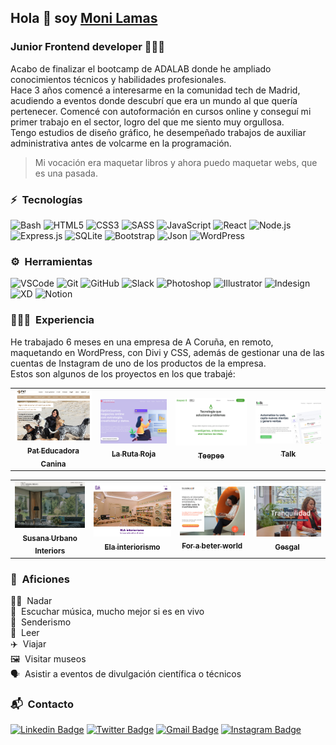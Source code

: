 ## Hola 👋 soy [Moni Lamas](https://monilamas.netlify.app/)

### Junior Frontend developer 👩🏼‍💻

Acabo de finalizar el bootcamp de ADALAB donde he ampliado conocimientos técnicos y habilidades profesionales. <br>
Hace 3 años comencé a interesarme en la comunidad tech de Madrid, acudiendo a eventos donde descubrí que era un mundo al que quería pertenecer. Comencé con autoformación en cursos online y conseguí mi primer trabajo en el sector, logro del que me siento muy orgullosa. <br>
Tengo estudios de diseño gráfico, he desempeñado trabajos de auxiliar administrativa antes de volcarme en la programación.

> Mi vocación era maquetar libros y ahora puedo maquetar webs, que es una pasada.

### ⚡️ &nbsp;Tecnologías

![Bash](https://img.shields.io/badge/GNU%20Bash-4EAA25?style=plastic&logo=GNU%20Bash&logoColor=white)
![HTML5](https://img.shields.io/badge/-HTML5-E34F26?style=plastic&logo=html5&logoColor=white)
![CSS3](https://img.shields.io/badge/-CSS3-1572B6?style=plastic&logo=css3&logoColor=white)
![SASS](https://img.shields.io/badge/-SASS-CC6699?style=plastic&logo=sass&logoColor=white)
![JavaScript](https://img.shields.io/badge/-JavaScript-F7DF1E?style=plastic&logo=JavaScript&logoColor=black)
![React](https://img.shields.io/badge/-React-61DAFB?style=plastic&logo=react&logoColor=white)
![Node.js](https://img.shields.io/badge/-Node.js-339933?style=plastic&logo=node.js&logoColor=white)
![Express.js](https://img.shields.io/badge/Express.js-000000?style=plastic&logo=express&logoColor=white)
![SQLite](https://img.shields.io/badge/SQLite-07405E?style=plastic&logo=sqlite&logoColor=white)
![Bootstrap](https://img.shields.io/badge/Bootstrap-563D7C?style=plastic&logo=bootstrap&logoColor=white)
![Json](https://img.shields.io/badge/json-5E5C5C?style=plastic&logo=json&logoColor=white)
![WordPress](https://img.shields.io/badge/Wordpress-21759B?style=plastic&logo=wordpress&logoColor=white)

### ⚙️ &nbsp;Herramientas

![VSCode](https://img.shields.io/badge/Visual_Studio_Code-0078D4?style=plastic&logo=visual%20studio%20code&logoColor=white)
![Git](https://img.shields.io/badge/-Git-F05032?style=plastic&logo=git&logoColor=white)
![GitHub](https://img.shields.io/badge/GitHub-100000?style=plastic&logo=github&logoColor=white)
![Slack](https://img.shields.io/badge/Slack-4A154B?style=plastic&logo=slack&logoColor=white)
![Photoshop](https://img.shields.io/badge/Adobe-Photoshop-31A8FF?style=plastic&logo=Adobe-Photoshop&labelColor=0a446b&logoWidth=15)
![Illustrator](https://img.shields.io/badge/Adobe%20Illustrator-FF9A00?style=plastic&logo=adobe%20illustrator&logoColor=white)
![Indesign](https://img.shields.io/badge/Adobe%20InDesign-FF3366?style=plastic&logo=Adobe%20InDesign&logoColor=white)
![XD](https://img.shields.io/badge/Adobe%20XD-470137?style=plastic&logo=Adobe%20XD&logoColor=#FF61F6)
![Notion](https://img.shields.io/badge/Notion-000000?style=plastic&logo=notion&logoColor=white)

### 👩🏼‍💻 &nbsp;Experiencia

He trabajado 6 meses en una empresa de A Coruña, en remoto, maquetando en WordPress, con Divi y CSS, además de gestionar una de las cuentas de Instagram de uno de los productos de la empresa.<br>
Estos son algunos de los proyectos en los que trabajé:

<!-- [Pat Educadora Canina](https://pateducadoracanina.com/)
[La Ruta Roja](https://www.larutaroja.com/)
[Talk](https://ivorysoluciones.com/integra-chatbot-en-tu-web/)
[Teepee](https://ivorysoluciones.com/tecnologia-que-soluciona-problemas/)
[Susana Urbano Interiors](https://www.susanaurbanointeriors.com/)
[Ela Interiorismo](https://www.elainteriorismo.com/)
[For a better world](https://www.forabetterworld.es/)
[Gesgal](https://www.gesgal.es/) -->

<table>
    <td align="center">
      <a href="https://pateducadoracanina.com/">
        <img src="./img/pateducadoracanina.png" width="180px" alt="Web de Pat educadora canina"/>
        <br />
        <sub>
          <b>Pat Educadora Canina</b>
        </sub>
      </a>
      <br />
    </td>
	<td align="center">
      <a href="https://www.larutaroja.com/">
        <img src="./img/larutaroja.png" width="180px" alt="Web de La Ruta Roja"/>
        <br />
        <sub>
          <b>La Ruta Roja</b>
        </sub>
      </a>
      <br />
    </td>
	<td align="center">
      <a href="https://ivorysoluciones.com/tecnologia-que-soluciona-problemas/">
        <img src="./img/teepee.png" width="180px" alt="Web de Teepee"/>
        <br />
        <sub>
          <b>Teepee</b>
        </sub>
      </a>
      <br />
    </td>
	<td align="center">
      <a href="https://ivorysoluciones.com/integra-chatbot-en-tu-web/">
        <img src="./img/talk.png" width="180px" alt="Web de Talk"/>
        <br />
        <sub>
          <b>Talk</b>
        </sub>
      </a>
      <br />
    </td>
</table>
<table>
	<td align="center">
      <a href="https://www.susanaurbanointeriors.com/">
        <img src="./img/susanaurbano.png" width="180px" alt="Web de Susana Urbano"/>
        <br />
        <sub>
          <b>Susana Urbano Interiors</b>
        </sub>
      </a>
      <br />
    </td>
	<td align="center">
      <a href="https://www.elainteriorismo.com/">
        <img src="./img/elainteriorismo.png" width="180px" alt="Web de Ela interiorismo"/>
        <br />
        <sub>
          <b>Ela interiorismo</b>
        </sub>
      </a>
      <br />
    </td>
	<td align="center">
      <a href="https://www.forabetterworld.es/">
        <img src="./img/forabeterworld.png" width="180px" alt="Web de For a beter world"/>
        <br />
        <sub>
          <b>For a beter world</b>
        </sub>
      </a>
      <br />
    </td>
	<td align="center">
      <a href="https://www.gesgal.es/">
        <img src="./img/gesgal.png" width="180px" alt="Web de Gesgal"/>
        <br />
        <sub>
          <b>Gesgal</b>
        </sub>
      </a>
      <br />
    </td>
</table>

### 🚀 &nbsp;Aficiones

🏊‍♀️ &nbsp;Nadar<br>
🎸 &nbsp;Escuchar música, mucho mejor si es en vivo<br>
🌲 &nbsp;Senderismo<br>
📗 &nbsp;Leer<br>
✈️ &nbsp;Viajar<br>
🖼️ &nbsp;Visitar museos<br>
🗣 &nbsp;Asistir a eventos de divulgación científica o técnicos<br>

### 📬 &nbsp;Contacto

[![Linkedin Badge](https://img.shields.io/badge/-MónicaLamas-blue?style=plastic&logo=Linkedin&logoColor=white&link=https://www.linkedin.com/in/mónica-lamas/)](https://www.linkedin.com/in/mónica-lamas/)
[![Twitter Badge](https://img.shields.io/badge/MoniLamas-1DA1F2?style=plastic&logo=twitter&logoColor=white&link=https://twitter.com/MoniMonipeny)](https://twitter.com/MoniMonipeny)
[![Gmail Badge](https://img.shields.io/badge/-mlamasrial@gmail.com-c14438?style=plastic&logo=Gmail&logoColor=white&link=mailto:mlamasrial@gmail.com)](mailto:mlamasrial@gmail.com)
[![Instagram Badge](https://img.shields.io/badge/-MoniLamas-purple?style=plastic&logo=instagram&logoColor=white&link=https://www.instagram.com/moni.lamas/)](https://www.instagram.com/moni.lamas/)
